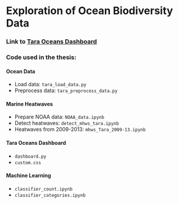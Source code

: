 # Exploration of Ocean Biodiversity Data

### Link to [Tara Oceans Dashboard](https://tara-dash-2024.nw.r.appspot.com/)

### Code used in the thesis:
#### Ocean Data
- Load data: `tara_load_data.py`
- Preprocess data: `tara_preprocess_data.py`

#### Marine Heatwaves
- Prepare NOAA data: `NOAA_data.ipynb`
- Detect heatwaves: `detect_mhws_tara.ipynb`
- Heatwaves from 2009-2013: `mhws_Tara_2009-13.ipynb`

#### Tara Oceans Dashboard
- `dashboard.py`
- `custom.css`

#### Machine Learning
- `classifier_count.ipynb`
- `classifier_categories.ipynb`
